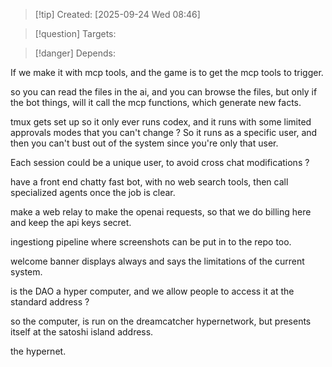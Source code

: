 
>[!tip] Created: [2025-09-24 Wed 08:46]

>[!question] Targets: 

>[!danger] Depends: 

If we make it with mcp tools, and the game is to get the mcp tools to trigger.

so you can read the files in the ai, and you can browse the files, but only if the bot things, will it call the mcp functions, which generate new facts.

tmux gets set up so it only ever runs codex, and it runs with some limited approvals modes that you can't change ?
So it runs as a specific user, and then you can't bust out of the system since you're only that user.

Each session could be a unique user, to avoid cross chat modifications ?

have a front end chatty fast bot, with no web search tools, then call specialized agents once the job is clear.

make a web relay to make the openai requests, so that we do billing here and keep the api keys secret.

ingestiong pipeline where screenshots can be put in to the repo too.

welcome banner displays always and says the limitations of the current system.

is the DAO a hyper computer, and we allow people to access it at the standard address ?

so the computer, is run on the dreamcatcher hypernetwork, but presents itself at the satoshi island address.

the hypernet.